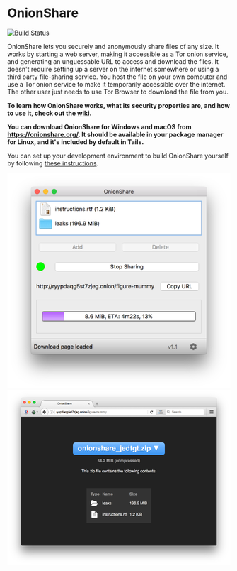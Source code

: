# OnionShare

[![Build Status](https://travis-ci.org/micahflee/onionshare.png)](https://travis-ci.org/micahflee/onionshare)

OnionShare lets you securely and anonymously share files of any size. It works by starting a web server, making it accessible as a Tor onion service, and generating an unguessable URL to access and download the files. It doesn't require setting up a server on the internet somewhere or using a third party file-sharing service. You host the file on your own computer and use a Tor onion service to make it temporarily accessible over the internet. The other user just needs to use Tor Browser to download the file from you.

**To learn how OnionShare works, what its security properties are, and how to use it, check out the [wiki](https://github.com/micahflee/onionshare/wiki).**

**You can download OnionShare for Windows and macOS from <https://onionshare.org/>. It should be available in your package manager for Linux, and it's included by default in Tails.**

You can set up your development environment to build OnionShare yourself by following [these instructions](/BUILD.md).

![Server Screenshot](/screenshots/server.png)
![Client Screenshot](/screenshots/client.png)
